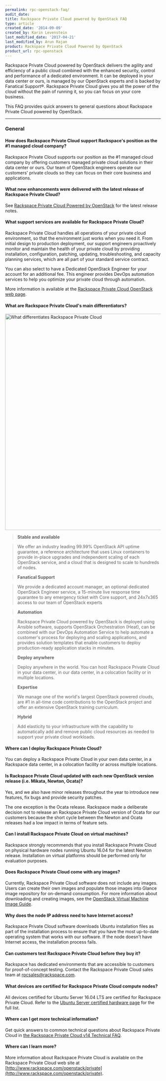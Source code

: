 ```yaml
---
permalink: rpc-openstack-faq/
audit_date:
title: Rackspace Private Cloud powered by OpenStack FAQ
type: article
created_date: '2014-09-09'
created_by: Karin Levenstein
last_modified_date: '2017-04-21'
last_modified_by: Arun Rajan
product: Rackspace Private Cloud Powered by OpenStack
product_url: rpc-openstack
---
```


Rackspace Private Cloud powered by OpenStack delivers the agility and
efficiency of a public cloud combined with the enhanced security, control and
performance of a dedicated environment.  It can be deployed in your data center
or ours, is managed by our OpenStack experts and is backed by Fanatical Support&reg;. Rackspace Private Cloud gives you all the power of the cloud without the pain of running it, so you can focus on your core business.

This FAQ provides quick answers to general questions about Rackspace Private Cloud powered by OpenStack.

---------

### General

#### How does Rackspace Private Cloud support Rackspace's position as the #1 managed cloud company?
Rackspace Private Cloud supports our position as the #1 managed cloud company
by offering customers managed private cloud solutions in their data center or
ours.  Our team of OpenStack engineers operate our customers' private clouds so
they can focus on their core business and applications.

#### What new enhancements were delivered with the latest release of Rackspace Private Cloud?

See [Rackspace Private Cloud Powered by OpenStack](https://support.rackspace.com/how-to//rpc-openstack/)
for the latest release notes.

#### What support services are available for Rackspace Private Cloud?

Rackspace Private Cloud handles all operations of your private cloud environment, so that the environment just works when you need it. From initial design to production deployment, our support engineers proactively monitor and maintain the health of your private cloud by providing installation, configuration, patching, updating, troubleshooting, and capacity planning services, which are all part of your standard service contract.

You can also select to have a Dedicated OpenStack Engineer for your account for an additional fee. This engineer provides DevOps automation services to help you optimize your private cloud through automation.

More information is available at the [Rackspace Private Cloud OpenStack web page](https://www.rackspace.com/openstack/private).


#### What are Rackspace Private Cloud's main differentiators?
<img src="{% asset_path rpc-openstack/rpc-openstack-faq/rpc-differentiators.png %}" width="700" alt="What differentiates Rackspace Private Cloud"  />

>**Stable and available**

>We offer an industry leading 99.99% OpenStack API uptime guarantee, a reference architecture that uses Linux containers to provide in-place upgrades and independent scaling of each OpenStack service, and a cloud that is designed to scale to hundreds of nodes.

>**Fanatical Support**

>We provide a dedicated account manager, an optional dedicated OpenStack Engineer service, a 15-minute live response time guarantee to any emergency ticket with Core support, and 24x7x365 access to our team of OpenStack experts

>**Automation**

>Rackspace Private Cloud powered by OpenStack is deployed using Ansible software, supports OpenStack Orchestration (Heat), can be combined with our DevOps Automation Service to help automate a customer's process for deploying and scaling applications, and provides solution templates that enable customers to deploy production-ready application stacks in minutes.

>**Deploy anywhere**

>Deploy anywhere in the world.  You can host Rackspace Private Cloud in your data center, in our data center, in a colocation facility or in multiple locations.

>**Expertise**

>We manage one of the world's largest OpenStack powered clouds, are #1 in all-time code contributions to the OpenStack project and offer an extensive OpenStack training curriculum.

>**Hybrid**

>Add elasticity to your infrastructure with the capability to automatically add and remove public cloud resources as needed to support your private cloud workloads.

#### Where can I deploy Rackspace Private Cloud?

You can deploy a Rackspace Private Cloud in your own data center, in a Rackspace
data center, in a colocation facility or across multiple locations.

#### Is Rackspace Private Cloud updated with each new OpenStack version release (i.e. Mikata, Newton, Ocata)?

Yes, and we also have minor releases throughout the year to introduce new features, fix bugs and provide security patches.

The one exception is the Ocata release. Rackspace made a deliberate decision not to release an Rackspace Private Cloud version of Ocata for our customers because the short cycle between the Newton and Ocata releases had a low impact in terms of feature sets.

#### Can I install Rackspace Private Cloud on virtual machines?

Rackspace strongly recommends that you install Rackspace Private Cloud on
physical hardware nodes running Ubuntu 16.04 for the latest Newton release. Installation on virtual platforms should be performed only for evaluation purposes.

#### Does Rackspace Private Cloud come with any images?

Currently, Rackspace Private Cloud software does not include any images. Users can create their own images and populate those images into Glance image repository for on-demand consumption. For more information about downloading and creating images, see the [OpenStack Virtual Machine Image Guide](http://docs.openstack.org/image-guide/content/).

#### Why does the node IP address need to have Internet access?

Rackspace Private Cloud software downloads Ubuntu installation files as part of
the installation process to ensure that you have the most up-to-date operating
system that works with our software. If the node doesn't have Internet access,
the installation process fails.

#### Can customers test Rackspace Private Cloud before they buy it?

Rackspace has dedicated environments that are accessible to customers for
proof-of-concept testing. Contact the Rackspace Private Cloud sales team
at [rpcsales@rackspace.com](mailto:rpcsales@rackspace.com).

#### What devices are certified for Rackspace Private Cloud compute nodes?

All devices certified for Ubuntu Server 16.04 LTS are certified for Rackspace Private Cloud. Refer to the [Ubuntu Server certified hardware page](http://www.ubuntu.com/certification/server/) for the full list.

#### Where can I get more technical information?

Get quick answers to common technical questions about Rackspace Private Cloud
in [the Rackspace Private Cloud v14 Technical FAQ](https://developer.rackspace.com/docs/private-cloud/rpc/v14/rpc-faq-external/).

#### Where can I learn more?

More information about Rackspace Private Cloud is available on the Rackspace
Private Cloud web site at
[http://www.rackspace.com/openstack/private](http://www.rackspace.com/openstack/private).
